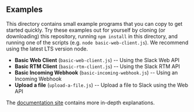 ## Examples

This directory contains small example programs that you can copy to get started quickly. Try these examples out for
yourself by cloning (or downloading) this repository, running `npm install` in this directory, and running one of the
scripts (e.g. `node basic-web-client.js`). We recommend using the latest LTS version node.

*  **Basic Web Client** (`basic-web-client.js`) -- Using the Slack Web API
*  **Basic RTM Client** (`basic-rtm-client.js`) -- Using the Slack RTM API
*  **Basic Incoming Webhook** (`basic-incoming-webhook.js`) -- Using an Incoming Webhook
*  **Upload a file** (`upload-a-file.js`) -- Upload a file to Slack using the Web API

The [documentation site](https://github.com/slackapi/docs) contains more in-depth explanations.

